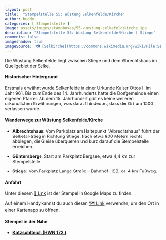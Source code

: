 ```yaml
---
layout: post
title:  "Stempelstelle 55: Wüstung Selkenfelde/Kirche"
author: buddy
categories: [ Stempelstelle ]
image: assets/images/stampboxes/55-wuestung-selkefeldekirche.jpg
description: "Stempelstelle 55: Wüstung Selkenfelde/Kirche | Stiege"
comments: false
imageshadow: true
imageSource: '📷 [Selkirche](https://commons.wikimedia.org/wiki/File:Selkirche.jpg) von <a href="https://de.wikipedia.org/wiki/Benutzer:Hejkal" class="extiw" title="de:Benutzer:Hejkal">Benutzer:Hejkal</a> / <a href="https://en.wikipedia.org/wiki/de:User:Hejkal" class="extiw" title="w:de:User:Hejkal">Hejkal</a> in der <a href="https://en.wikipedia.org/wiki/de:" class="extiw" title="w:de:">Wikipedia auf Deutsch</a> unter Lizenz [CC BY-SA 3.0 de](https://creativecommons.org/licenses/by-sa/3.0/de/deed.en)'
---
```


Die Wüstung Selkenfelde liegt zwischen Stiege und dem Albrechtshaus im Quellgebiet der Selke.

#### Historischer Hintergrund

Erstmals erwähnt wurde Selkenfelde in einer Urkunde Kaiser Ottos I. im Jahr 961. Bis zum Ende des 14. Jahrhunderts hatte die Dorfgemeinde einen eigenen Pfarrer. Ab dem 15. Jahrhundert gibt es keine weiteren urkundlichen Erwähnungen, was darauf hindeutet, dass der Ort um 1500 verlassen wurde.

#### Wanderwege zur Wüstung Selkenfelde/Kirche

- **Albrechtshaus**: Vom Parkplatz am Haltepunkt "Albrechtshaus" führt der Selketal-Stieg in Richtung Stiege. Nach etwa 800 Metern rechts abbiegen, die Gleise überqueren und kurz darauf die Stempelstelle erreichen.

- **Güntersberge**: Start am Parkplatz Bergsee, etwa 4,4 km zur Stempelstelle.

- **Stiege**: Vom Parkplatz Lange Straße – Bahnhof HSB, ca. 4 km Fußweg.

#### Anfahrt

Unter diesem [📍 Link](https://www.google.com/maps/dir/?api=1&origin=&destination=51.65044%2C%2010.91886) ist der Stempel in Google Maps zu finden.

<div class="android-only">
  Auf einem Handy kannst du auch diesen 
  <a href="geo:51.65044,10.91886">🗺️ Link</a> 
  verwenden, um den Ort in einer Kartenapp zu öffnen.
  <p></p>
</div>

#### Stempel in der Nähe

- [**Katzsohlteich (HWN 172 )**](/stempelstelle-172-katzsohlteich )
